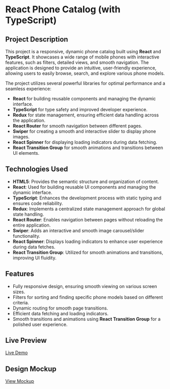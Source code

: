 # React Phone Catalog (with TypeScript)

## Project Description

This project is a responsive, dynamic phone catalog built using **React** and **TypeScript**. It showcases a wide range of mobile phones with interactive features, such as filters, detailed views, and smooth navigation. The application is designed to provide an intuitive, user-friendly experience, allowing users to easily browse, search, and explore various phone models.

The project utilizes several powerful libraries for optimal performance and a seamless experience:

- **React** for building reusable components and managing the dynamic interface.
- **TypeScript** for type safety and improved developer experience.
- **Redux** for state management, ensuring efficient data handling across the application.
- **React Router** for smooth navigation between different pages.
- **Swiper** for creating a smooth and interactive slider to display phone images.
- **React Spinner** for displaying loading indicators during data fetching.
- **React Transition Group** for smooth animations and transitions between UI elements.

## Technologies Used

- **HTML5**: Provides the semantic structure and organization of content.
- **React**: Used for building reusable UI components and managing the dynamic interface.
- **TypeScript**: Enhances the development process with static typing and ensures code reliability.
- **Redux**: Implements a centralized state management approach for global state handling.
- **React Router**: Enables navigation between pages without reloading the entire application.
- **Swiper**: Adds an interactive and smooth image carousel/slider functionality.
- **React Spinner**: Displays loading indicators to enhance user experience during data fetches.
- **React Transition Group**: Utilized for smooth animations and transitions, improving UI fluidity.

## Features

- Fully responsive design, ensuring smooth viewing on various screen sizes.
- Filters for sorting and finding specific phone models based on different criteria.
- Dynamic routing for smooth page transitions.
- Efficient data fetching and loading indicators.
- Smooth transitions and animations using **React Transition Group** for a polished user experience.

## Live Preview

[Live Demo](https://vanvalera.github.io/react-phone-catalog-ts/)

## Design Mockup

[View Mockup](<https://www.figma.com/design/T5ttF21UnT6RRmCQQaZc6L/Phone-catalog-(V2)-Original?node-id=0-1&node-type=canvas&t=fXVzrVY44or1GdW9-0>)
